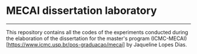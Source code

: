 # MECAI dissertation laboratory

---
This repository contains all the codes of the experiments conducted during the elaboration of the dissertation for the master's program (ICMC-MECAI)[https://www.icmc.usp.br/pos-graduacao/mecai] by Jaqueline Lopes Dias.
